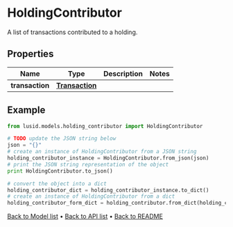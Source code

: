 # HoldingContributor

A list of transactions contributed to a holding.

## Properties
Name | Type | Description | Notes
------------ | ------------- | ------------- | -------------
**transaction** | [**Transaction**](Transaction.md) |  | 

## Example

```python
from lusid.models.holding_contributor import HoldingContributor

# TODO update the JSON string below
json = "{}"
# create an instance of HoldingContributor from a JSON string
holding_contributor_instance = HoldingContributor.from_json(json)
# print the JSON string representation of the object
print HoldingContributor.to_json()

# convert the object into a dict
holding_contributor_dict = holding_contributor_instance.to_dict()
# create an instance of HoldingContributor from a dict
holding_contributor_form_dict = holding_contributor.from_dict(holding_contributor_dict)
```
[Back to Model list](../README.md#documentation-for-models) &#8226; [Back to API list](../README.md#documentation-for-api-endpoints) &#8226; [Back to README](../README.md)



